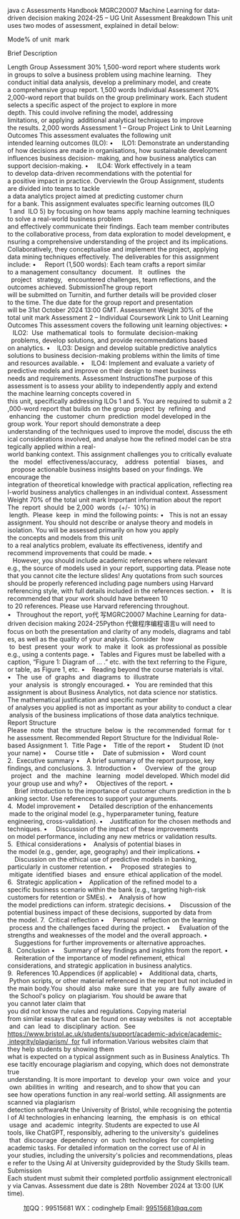 java c
Assessments Handbook
MGRC20007 Machine Learning for data-driven decision making
2024-25 – UG
Unit Assessment Breakdown
This unit uses two modes of assessment, explained in detail below:

Mode% of unit  mark

Brief Description

Length
Group
Assessment
30%
1,500-word report where students work in groups to solve a business problem using machine learning.   They conduct initial data analysis, develop a
preliminary model, and create a comprehensive group report.
1,500 words
Individual
Assessment
70%
2,000-word report that builds on the group preliminary work. Each student selects a specific aspect of the
project to explore in more depth. This could involve
refining the model, addressing limitations, or applying  additional analytical techniques to improve the results.
2,000 words
Assessment 1 – Group Project
Link to Unit Learning Outcomes
This assessment evaluates the following unit intended learning outcomes (ILO):
•     ILO1: Demonstrate an understanding of how decisions are made in
organisations, how sustainable development influences business decision- making, and how business analytics can support decision-making.
•     ILO4: Work effectively in a team to develop data-driven recommendations with the potential for a positive impact in practice.
OverviewIn the Group Assignment, students are divided into teams to tackle a data analytics project aimed at predicting customer churn for a bank. This assignment evaluates specific learning outcomes (ILO  1 and  ILO 5) by focusing on how teams apply machine learning techniques to solve a real-world business problem and effectively communicate their findings. Each team member contributes to the collaborative process, from data exploration to model development, ensuring a comprehensive understanding of the project and its implications. Collaboratively, they conceptualise and implement the project, applying data mining techniques effectively.
The deliverables for this assignment include:
•     Report (1,500 words): Each team crafts a report similar to a management consultancy   document.   It   outlines   the   project   strategy,   encountered challenges, team reflections, and the outcomes achieved.
SubmissionThe group report will be submitted on Turnitin, and further details will be provided closer to the time. The due date for the group report and presentation will be 31st October 2024 13:00 GMT.
Assessment Weight
30% of the total unit mark
Assessment 2 – Individual Coursework
Link to Unit Learning Outcomes
This assessment covers the following unit learning objectives:
•    ILO2:  Use  mathematical  tools  to  formulate  decision-making   problems, develop solutions, and provide recommendations based on analytics.
•    ILO3: Design and develop suitable predictive analytics solutions to business decision-making problems within the limits of time and resources available.
•    ILO4: Implement and evaluate a variety of predictive models and improve on their design to meet business needs and requirements.
Assessment InstructionsThe purpose of this assessment is to assess your ability to independently apply and extend the machine learning concepts covered in this unit, specifically addressing ILOs 1 and 5. You are required to submit a 2,000-word report that builds on the group  project  by  refining  and  enhancing  the  customer  churn  prediction  model developed in the group work. Your report should demonstrate a deep understanding of the techniques used to improve the model, discuss the ethical considerations involved, and analyse how the refined model can be strategically applied within a real-world banking context. This assignment challenges you to critically evaluate the   model   effectiveness/accuracy,    address   potential    biases,   and   propose actionable business insights based on your findings. We encourage the integration of theoretical knowledge with practical application, reflecting real-world business analytics challenges in an individual context.
Assessment Weight
70% of the total unit mark
Important information about the report
The  report  should  be 2,000  words  (+/-  10%) in  length.  Please  keep  in  mind the following points:
•   This is not an essay assignment. You should not describe or analyse theory and models in isolation. You will be assessed primarily on how you apply the concepts and models from this unit to a real analytics problem, evaluate its effectiveness, identify and recommend improvements that could be made.
•    However, you should include academic references where relevant e.g., the source of models used in your report, supporting data. Please note that you cannot cite the lecture slides! Any quotations from such sources should be properly referenced including page numbers using Harvard referencing style, with full details included in the references section.
•    It is recommended that your work should have between 10 to 20 references. Please use Harvard referencing throughout.
•   Throughout the report, yo代 写MGRC20007 Machine Learning for data-driven decision making 2024-25Python
代做程序编程语言u will need to focus on both the presentation and clarity of any models, diagrams and tables, as well as the quality of your analysis. Consider  how  to  best  present  your  work  to  make  it  look  as professional as possible e.g., using a contents page.
•   Tables and Figures must be labelled with a caption, “Figure 1: Diagram of … .” etc. with the text referring to the Figure, or table, as Figure 1, etc.
•    Reading beyond the course materials is vital.
•   The  use  of  graphs  and  diagrams  to  illustrate  your  analysis  is  strongly encouraged.
•   You are reminded that this assignment is about Business Analytics, not data science nor statistics. The mathematical justification and specific number of analyses you applied is not as important as your ability to conduct a clear analysis of the business implications of those data analytics technique.
Report Structure
Please  note  that  the  structure  below  is  the  recommended  format  for  the assessment.
Recommended Report Structure for the Individual Role-based Assignment
1.  Title Page
•    Title of the report
•     Student ID (not your name)
•     Course title
•     Date of submission
•    Word count
2.  Executive summary
•    A brief summary of the report purpose, key findings, and conclusions.
3.  Introduction
•     Overview  of  the  group   project   and  the   machine   learning   model developed. Which model did your group use and why?
•     Objectives of the report.
•     Brief introduction to the importance of customer churn prediction in the banking sector. Use references to support your arguments.
4.  Model improvement
•     Detailed description of the enhancements  made to the original model (e.g., hyperparameter tuning, feature engineering, cross-validation).
•    Justification for the chosen methods and techniques.
•     Discussion of the impact of these improvements on model performance, including any new metrics or validation results.
5.  Ethical considerations
•    Analysis of potential biases in the model (e.g., gender, age, geography) and their implications.
•     Discussion on the ethical use of predictive models in banking, particularly in customer retention.
•     Proposed  strategies  to  mitigate  identified  biases  and  ensure  ethical application of the model.
6.  Strategic application
•    Application of the refined model to a specific business scenario within the bank (e.g., targeting high-risk customers for retention or SMEs).
•    Analysis of how the model predictions can inform. strategic decisions.
•     Discussion of the potential business impact of these decisions, supported by data from the model.
7.  Critical reflection
•     Personal  reflection on the learning  process and the challenges faced during the project.
•     Evaluation of the strengths and weaknesses of the model and the overall approach.
•     Suggestions for further improvements or alternative approaches.
8.  Conclusion
•     Summary of key findings and insights from the report.
•     Reiteration of the importance of model refinement, ethical considerations, and strategic application in business analytics.
9.  References
10.Appendices (if applicable)
•    Additional data, charts,  Python scripts, or other material referenced in the report but not included in the main body.You  should  also  make  sure  that  you  are  fully  aware  of  the School's policy  on plagiarism. You should be aware that you cannot later claim that you did not know the rules and regulations. Copying material from similar essays that can be found on essay websites  is  not  acceptable  and  can  lead  to  disciplinary  action.  See
https://www.bristol.ac.uk/students/support/academic-advice/academic- integrity/plagiarism/  for full information.Various websites claim that they help students by showing them what is expected on a typical assignment such as in Business Analytics. These tacitly encourage plagiarism and copying, which does not demonstrate true understanding. It is more important  to  develop  your  own  voice  and  your  own  abilities in  writing   and research, and to show that you can see how operations function in any real-world setting. All assignments are scanned via plagiarism detection softwareAt the University of Bristol, while recognising the potential of AI technologies in enhancing  learning,  the  emphasis  is  on  ethical  usage  and  academic  integrity. Students are expected to use AI tools, like ChatGPT, responsibly, adhering to the university's  guidelines  that  discourage  dependency  on  such  technologies  for completing academic tasks. For detailed information on the correct use of AI in your studies, including the university's policies and recommendations, please refer to the Using AI at University guideprovided by the Study Skills team.
Submission
Each student must submit their completed portfolio assignment electronically via Canvas. Assessment due date is 28th  November 2024 at 13:00 (UK time).

         
加QQ：99515681  WX：codinghelp  Email: 99515681@qq.com
